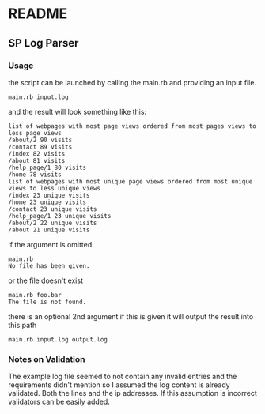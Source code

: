 # README

## SP Log Parser

### Usage

the script can be launched by calling the main.rb and providing an input file.

```
main.rb input.log
```

and the result will look something like this:

```
list of webpages with most page views ordered from most pages views to less page views
/about/2 90 visits
/contact 89 visits
/index 82 visits
/about 81 visits
/help_page/1 80 visits
/home 78 visits
list of webpages with most unique page views ordered from most unique views to less unique views
/index 23 unique visits
/home 23 unique visits
/contact 23 unique visits
/help_page/1 23 unique visits
/about/2 22 unique visits
/about 21 unique visits
```

if the argument is omitted:

```
main.rb
No file has been given.
```

or the file doesn't exist

```
main.rb foo.bar
The file is not found.
```

there is an optional 2nd argument if this is given
it will output the result into this path

```
main.rb input.log output.log
```

### Notes on Validation
The example log file seemed to not contain any invalid entries and the requirements
didn't mention so I assumed the log content is already validated. Both the lines and
the ip addresses. If this assumption is incorrect validators can be easily added.

